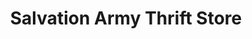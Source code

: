 ---
title: "Salvation Army Thrift Store"
url: /bedford/salvation-army-thrift-store/
shop: charity
---